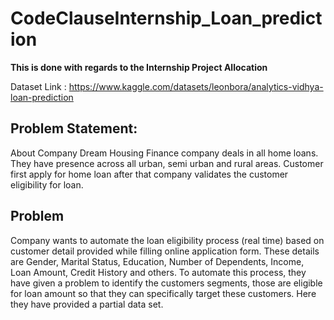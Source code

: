 # CodeClauseInternship_Loan_prediction

**This is done with regards to the Internship Project Allocation**

Dataset Link : https://www.kaggle.com/datasets/leonbora/analytics-vidhya-loan-prediction

## Problem Statement:
About Company
Dream Housing Finance company deals in all home loans. They have presence across all urban, semi urban and rural areas. Customer first apply for home loan after that company validates the customer eligibility for loan.

## Problem
Company wants to automate the loan eligibility process (real time) based on customer detail provided while filling online application form. These details are Gender, Marital Status, Education, Number of Dependents, Income, Loan Amount, Credit History and others. To automate this process, they have given a problem to identify the customers segments, those are eligible for loan amount so that they can specifically target these customers. Here they have provided a partial data set.

